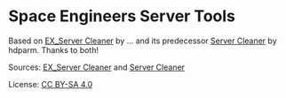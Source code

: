 Space Engineers Server Tools
============================

Based on 
[EX_Server Cleaner](http://steamcommunity.com/sharedfiles/filedetails/?id) by ... and its predecessor 
[Server Cleaner](http://steamcommunity.com/sharedfiles/filedetails/?id=666848746) by hdparm. Thanks to both!

Sources: 
[EX_Server Cleaner](https://github.com/.../SpaceEngineersCleanerMod) and 
[Server Cleaner](https://github.com/dlbd/SpaceEngineersCleanerMod)

License:  [CC BY-SA 4.0](https://creativecommons.org/licenses/by-sa/4.0/)
